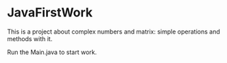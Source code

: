 # JavaFirstWork
This is a project about complex numbers and matrix: simple operations and methods with it.

Run the Main.java to start work.
